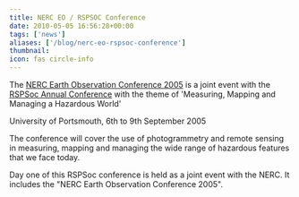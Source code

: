 ```yaml
---
title: NERC EO / RSPSOC Conference
date: 2010-05-05 16:56:28+00:00
tags: ['news']
aliases: ['/blog/nerc-eo-rspsoc-conference']
thumbnail: 
icon: fas circle-info
---
```

The [NERC Earth Observation Conference 2005](http://www.nerc.ac.uk/funding/earthobs/conference/index.shtml) is a joint event with the [RSPSoc Annual Conference](http://www.rspsoc.org/calendar/calendar2005/m05c.htm#050906) with the theme of 'Measuring, Mapping and Managing a Hazardous World' 


  
University of Portsmouth, 6th to 9th September 2005 



The conference will cover the use of photogrammetry and remote sensing in measuring, mapping and managing the wide range of hazardous features that we face today. 

Day one of this RSPSoc conference is held as a joint event with the NERC. It includes the "NERC Earth Observation Conference 2005".



